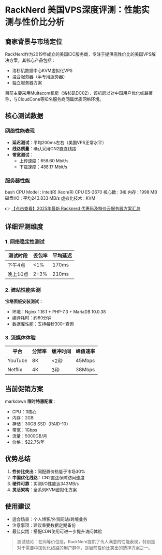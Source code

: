 # RackNerd 美国VPS深度评测：性能实测与性价比分析

## 商家背景与市场定位
RackNerd作为2019年成立的美国IDC服务商，专注于提供高性价比的美国VPS解决方案。其核心产品包括：
- 洛杉矶数据中心KVM虚拟化VPS
- 混合服务器（半专用服务器）
- 独立服务器方案

目前主要采用Multacom机房（洛杉矶DC02），该机房以对中国用户优化线路著称，与CloudCone等知名服务商同属优质网络环境。

## 核心测试数据
### 网络性能表现
- **延迟测试**：平均200ms左右（美国VPS正常水平）
- **线路质量**：确认采用CN2直连线路
- **带宽测试**：
  - 上传速度：656.60 Mbit/s
  - 下载速度：488.17 Mbit/s

### 服务器性能
bash
CPU Model      : Intel(R) Xeon(R) CPU E5-2670
核心数        : 3核
内存          : 1998 MB
磁盘I/O       : 平均243.833 MB/s
虚拟化技术    : KVM

👉 [【点击查看】2025年最新 Racknerd 优惠码及特价云服务器方案汇总](https://bit.ly/Rack_Nerd)

## 详细评测维度
### 1. 网络稳定性测试
| 测试时段   | 丢包率 | 平均延迟 |
|------------|--------|----------|
| 下午4点   | <1%    | 170ms    |
| 晚上10点  | 2-3%   | 210ms    |

### 2. 建站性能实测
**宝塔面板安装测试**：
- 环境：Nginx 1.16.1 + PHP-7.3 + MariaDB 10.0.38
- 编译耗时：约60分钟
- 数据库性能：支持每秒300+查询

### 3. 流媒体体验
| 平台       | 分辨率 | 缓冲时间 | 峰值速率 |
|------------|--------|----------|----------|
| YouTube    | 8K     | <2秒     | 45Mbps   |
| Netflix    | 4K     | 3秒      | 38Mbps   |

## 当前促销方案
markdown
**限时特惠配置**：
- CPU：3核心
- 内存：2GB
- 存储：30GB SSD（RAID-10）
- 带宽：1Gbps
- 流量：5000GB/月
- 价格：$22.75/年

## 优势总结
1. **性价比突出**：同配置价格低于市场30%
2. **中国优化线路**：CN2直连保障访问速度
3. **硬件可靠**：实测I/O性能达343MB/s
4. **灵活架构**：全系列KVM虚拟化方案

## 使用建议
- 适合场景：个人博客/外贸网站/跨境业务
- 注意事项：建议重要数据定期备份
- 最佳实践：搭配CDN使用可进一步提升访问体验

> 测试结论：在同等价位段，RackNerd提供了令人满意的性能表现，特别是对于需要中国优化线路的用户群体，是目前性价比突出的选择方案之一。